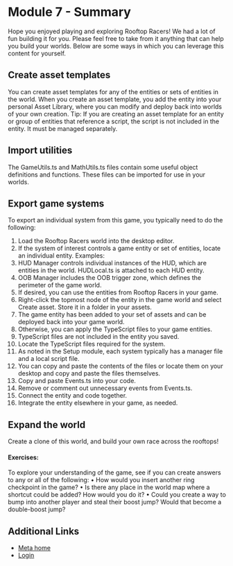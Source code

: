 # Module 7 - Summary

 Hope you enjoyed playing and exploring Rooftop Racers! We had a lot of fun
building it for you. Please feel free to take from it anything that can help you build your worlds.
Below are some ways in which you can leverage this content for yourself.  

## Create asset templates

 You can create asset templates for any of the entities or sets of entities in
the world. When you create an asset template, you add the entity into your
personal Asset Library, where you can modify and deploy back into worlds of your own
creation. Tip: If you are creating an asset template for an entity or group of entities that
reference a script, the script is not included in the entity. It must be
managed separately.  

## Import utilities

 The GameUtils.ts and MathUtils.ts files contain some useful object definitions
and functions. These files can be imported for use in your worlds.  

## Export game systems

 To export an individual system from this game, you typically need to do the
following:
1. Load the Rooftop Racers world into the desktop editor.
2. If the system of interest controls a game entity or set of entities, locate an
individual entity. Examples:
  1. HUD Manager controls individual instances of the HUD, which are entities in the
world. HUDLocal.ts is attached to each HUD entity.
  2. OOB Manager includes the OOB trigger zone, which defines the perimeter of the
game world.
3. If desired, you can use the entities from Rooftop Racers in your game.
  1. Right-click the topmost node of the entity in the game world and select Create asset. Store it in a folder in your assets.
  2. The game entity has been added to your set of assets and can be deployed back
into your game world.
4. Otherwise, you can apply the TypeScript files to your game entities.
  1. TypeScript files are not included in the entity you saved.
5. Locate the TypeScript files required for the system.
  1. As noted in the Setup module, each system typically has a manager file and a
local script file.
  2. You can copy and paste the contents of the files or locate them on your desktop
and copy and paste the files themselves.
6. Copy and paste Events.ts into your code.
7. Remove or comment out unnecessary events from Events.ts.
8. Connect the entity and code together.
9. Integrate the entity elsewhere in your game, as needed.

## Expand the world

 Create a clone of this world, and build your own race across the rooftops!  

#### Exercises:

 To explore your understanding of the game, see if you can create answers to any
or all of the following:
• How would you insert another ring checkpoint in the game?
• Is there any place in the world map where a shortcut could be added? How would
you do it?
• Could you create a way to bump into another player and steal their boost jump?
Would that become a double-boost jump?

## Additional Links
- [Meta home](https://developers.meta.com/horizon-worlds/)
- [Login](https://developers.meta.com/login/?redirect_uri=https%3A%2F%2Fdevelopers.meta.com%2Fhorizon-worlds%2Flearn%2Fdocumentation%2Ftutorial-worlds%2Fhorizon-traversal-sample-world%2Fmodule-7-summary%2F)
